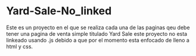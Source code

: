 # Yard-Sale-No_linked
Este es un proyecto en el que se realiza cada una de las paginas qeu debe tener una pagina de venta simple
titulado Yard Sale este proyecto no esta linkeado usando .js debido a que por el momento esta enfocado de lleno
a html y css. 
<img src="">
